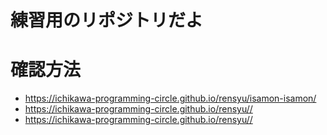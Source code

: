# 練習用のリポジトリだよ

# 確認方法
-  https://ichikawa-programming-circle.github.io/rensyu/isamon-isamon/
-  https://ichikawa-programming-circle.github.io/rensyu//
-  https://ichikawa-programming-circle.github.io/rensyu//
